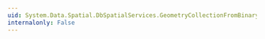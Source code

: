 ```yaml
---
uid: System.Data.Spatial.DbSpatialServices.GeometryCollectionFromBinary(System.Byte[],System.Int32)
internalonly: False
---
```


